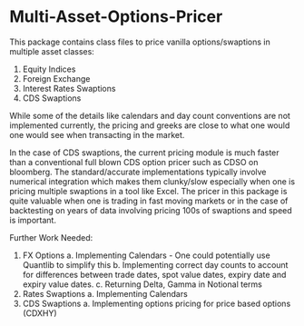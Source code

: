# Multi-Asset-Options-Pricer
This package contains class files to price vanilla options/swaptions in multiple asset classes:
1. Equity Indices
2. Foreign Exchange
3. Interest Rates Swaptions
4. CDS Swaptions

While some of the details like calendars and day count conventions are not implemented currently, the pricing and greeks are close to what one would one would see when transacting in the market.  

In the case of CDS swaptions, the current pricing module is much faster than a conventional full blown CDS option pricer such as CDSO on bloomberg. The standard/accurate implementations typically involve numerical integration which makes them clunky/slow especially when one is pricing multiple swaptions in a tool like Excel. The pricer in this package is quite valuable when one is trading in fast moving markets or in the case of backtesting on years of data involving pricing 100s of swaptions and speed is important.

Further Work Needed:
1. FX Options 
  a. Implementing Calendars - One could potentially use Quantlib to simplify this
  b. Implementing correct day counts to account for differences between trade dates, spot value dates, expiry date and expiry value dates.
  c. Returning Delta, Gamma in Notional terms
2. Rates Swaptions
  a. Implementing Calendars
3. CDS Swaptions
  a. Implementing options pricing for price based options (CDXHY)


